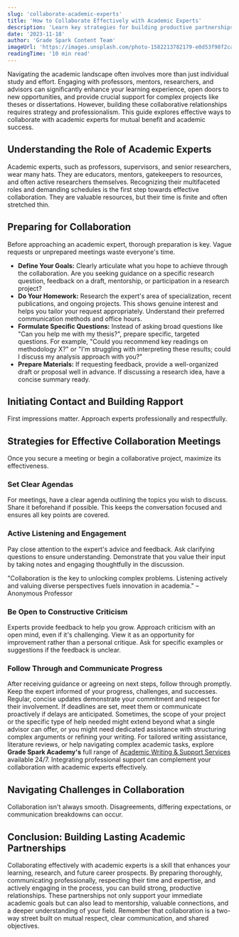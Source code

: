 ```yaml
---
slug: 'collaborate-academic-experts'
title: 'How to Collaborate Effectively with Academic Experts'
description: 'Learn key strategies for building productive partnerships with professors, mentors, and academic advisors to enhance your research and academic journey. Discover tips from Grade Spark Academy.'
date: '2023-11-18'
author: 'Grade Spark Content Team'
imageUrl: 'https://images.unsplash.com/photo-1582213782179-e0d53f98f2ca?ixlib=rb-4.0.3&ixid=MnwxMjA3fDB8MHxwaG90by1wYWdlfHx8fGVufDB8fHx8&auto=format&fit=crop&w=1200&q=80'
readingTime: '10 min read'
---
```

Navigating the academic landscape often involves more than just individual study and effort. Engaging with professors, mentors, researchers, and advisors can significantly enhance your learning experience, open doors to new opportunities, and provide crucial support for complex projects like theses or dissertations. However, building these collaborative relationships requires strategy and professionalism. This guide explores effective ways to collaborate with academic experts for mutual benefit and academic success.


## Understanding the Role of Academic Experts
Academic experts, such as professors, supervisors, and senior researchers, wear many hats. They are educators, mentors, gatekeepers to resources, and often active researchers themselves. Recognizing their multifaceted roles and demanding schedules is the first step towards effective collaboration. They are valuable resources, but their time is finite and often stretched thin.

## Preparing for Collaboration
Before approaching an academic expert, thorough preparation is key. Vague requests or unprepared meetings waste everyone's time.
* **Define Your Goals:** Clearly articulate what you hope to achieve through the collaboration. Are you seeking guidance on a specific research question, feedback on a draft, mentorship, or participation in a research project?
* **Do Your Homework:** Research the expert's area of specialization, recent publications, and ongoing projects. This shows genuine interest and helps you tailor your request appropriately. Understand their preferred communication methods and office hours.
* **Formulate Specific Questions:** Instead of asking broad questions like "Can you help me with my thesis?", prepare specific, targeted questions. For example, "Could you recommend key readings on methodology X?" or "I'm struggling with interpreting these results; could I discuss my analysis approach with you?"
* **Prepare Materials:** If requesting feedback, provide a well-organized draft or proposal well in advance. If discussing a research idea, have a concise summary ready.

## Initiating Contact and Building Rapport
First impressions matter. Approach experts professionally and respectfully.

## Strategies for Effective Collaboration Meetings
Once you secure a meeting or begin a collaborative project, maximize its effectiveness.

### Set Clear Agendas
For meetings, have a clear agenda outlining the topics you wish to discuss. Share it beforehand if possible. This keeps the conversation focused and ensures all key points are covered.

### Active Listening and Engagement
Pay close attention to the expert's advice and feedback. Ask clarifying questions to ensure understanding. Demonstrate that you value their input by taking notes and engaging thoughtfully in the discussion.

>
"Collaboration is the key to unlocking complex problems. Listening actively and valuing diverse perspectives fuels innovation in academia." – Anonymous Professor

### Be Open to Constructive Criticism
Experts provide feedback to help you grow. Approach criticism with an open mind, even if it's challenging. View it as an opportunity for improvement rather than a personal critique. Ask for specific examples or suggestions if the feedback is unclear.

### Follow Through and Communicate Progress
After receiving guidance or agreeing on next steps, follow through promptly. Keep the expert informed of your progress, challenges, and successes. Regular, concise updates demonstrate your commitment and respect for their involvement. If deadlines are set, meet them or communicate proactively if delays are anticipated.
Sometimes, the scope of your project or the specific type of help needed might extend beyond what a single advisor can offer, or you might need dedicated assistance with structuring complex arguments or refining your writing. For tailored writing assistance, literature reviews, or help navigating complex academic tasks, explore **Grade Spark Academy's** full range of [Academic Writing & Support Services](/services) available 24/7. Integrating professional support can complement your collaboration with academic experts effectively.

## Navigating Challenges in Collaboration
Collaboration isn't always smooth. Disagreements, differing expectations, or communication breakdowns can occur.

## Conclusion: Building Lasting Academic Partnerships
Collaborating effectively with academic experts is a skill that enhances your learning, research, and future career prospects. By preparing thoroughly, communicating professionally, respecting their time and expertise, and actively engaging in the process, you can build strong, productive relationships. These partnerships not only support your immediate academic goals but can also lead to mentorship, valuable connections, and a deeper understanding of your field. Remember that collaboration is a two-way street built on mutual respect, clear communication, and shared objectives.
